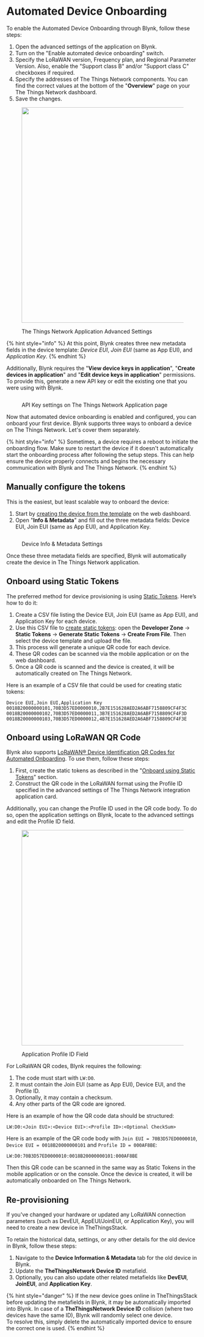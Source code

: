 # Automated Device Onboarding

To enable the Automated Device Onboarding through Blynk, follow these steps:

1. Open the advanced settings of the application on Blynk.
2. Turn on the "Enable automated device onboarding" switch.
3. Specify the LoRaWAN version, Frequency plan, and Regional Parameter Version. Also, enable the "Support class B" and/or "Support class C" checkboxes if required.
4. Specify the addresses of The Things Network components. You can find the correct values at the bottom of the "**Overview**" page on your The Things Network dashboard.
5. Save the changes.

<figure><img src="../../.gitbook/assets/the-things-network-advanced-settings.png" alt="" width="563"><figcaption><p>The Things Network Application Advanced Settings</p></figcaption></figure>

{% hint style="info" %}
At this point, Blynk creates three new metadata fields in the device template: _Device EUI_, _Join EUI_ (same as App EUI), and _Application Key_.
{% endhint %}

Additionally, Blynk requires the "**View device keys in application**", "**Create devices in application**" and "**Edit device keys in application**" permissions. To provide this, generate a new API key or edit the existing one that you were using with Blynk.

<figure><img src="../../.gitbook/assets/Снимок экрана 2024-07-18 в 16.43.01.png" alt=""><figcaption><p>API Key settings on The Things Network Application page</p></figcaption></figure>

Now that automated device onboarding is enabled and configured, you can onboard your first device. Blynk supports three ways to onboard a device on The Things Network. Let's cover them separately.

{% hint style="info" %}
Sometimes, a device requires a reboot to initiate the onboarding flow. Make sure to restart the device if it doesn't automatically start the onboarding process after following the setup steps. This can help ensure the device properly connects and begins the necessary communication with Blynk and The Things Network.
{% endhint %}

## Manually configure the tokens

This is the easiest, but least scalable way to onboard the device:

1. Start by [creating the device from the template](../../blynk.console/devices/actions-with-devices.md#create-device) on the web dashboard.
2. Open "**Info & Metadata**" and fill out the three metadata fields: Device EUI, Join EUI (same as App EUI), and Application Key.

<figure><img src="../../.gitbook/assets/Снимок экрана 2024-07-18 в 16.47.08.png" alt=""><figcaption><p>Device Info &#x26; Metadata Settings</p></figcaption></figure>

Once these three metadata fields are specified, Blynk will automatically create the device in The Things Network application.

## Onboard using Static Tokens

The preferred method for device provisioning is using [Static Tokens](../../commercial-use/deploying-products-with-static-authtokens.md). Here’s how to do it:

1. Create a CSV file listing the Device EUI, Join EUI (same as App EUI), and Application Key for each device.
2. Use this CSV file to [create static tokens](../../getting-started/activating-devices/blynk-edgent-static-authtoken.md): open the **Developer Zone** -> **Static Tokens** -> **Generate Static Tokens** -> **Create From File**. Then select the device template and upload the file.
3. This process will generate a unique QR code for each device.
4. These QR codes can be scanned via the mobile application or on the web dashboard.
5. Once a QR code is scanned and the device is created, it will be automatically created on The Things Network.

Here is an example of a CSV file that could be used for creating static tokens:

```csv
Device EUI,Join EUI,Application Key
0018B20000000101,70B3D57ED0000010,2B7E151628AED2A6ABF7158809CF4F3C
0018B20000000102,70B3D57ED0000011,3B7E151628AED2A6ABF7158809CF4F3D
0018B20000000103,70B3D57ED0000012,4B7E151628AED2A6ABF7158809CF4F3E
```

## Onboard using LoRaWAN QR Code

Blynk also supports [LoRaWAN® Device Identification QR Codes for Automated Onboarding](https://lora-alliance.org/wp-content/uploads/2020/11/TR005\_LoRaWAN\_Device\_Identification\_QR\_Codes.pdf). To use them, follow these steps:

1. First, create the static tokens as described in the "[Onboard using Static Tokens](automated-device-onboarding.md#onboard-using-static-tokens)" section.
2. Construct the QR code in the LoRaWAN format using the Profile ID specified in the advanced settings of The Things Network integration application card.

Additionally, you can change the Profile ID used in the QR code body. To do so, open the application settings on Blynk, locate to the advanced settings and edit the Profile ID field.

<figure><img src="../../.gitbook/assets/the-things-network-lorawan-profile-id.png" alt="" width="563"><figcaption><p>Application Profile ID Field</p></figcaption></figure>

For LoRaWAN QR codes, Blynk requires the following:

1. The code must start with `LW:D0`.
2. It must contain the Join EUI (same as App EUI), Device EUI, and the Profile ID.
3. Optionally, it may contain a checksum.
4. Any other parts of the QR code are ignored.

Here is an example of how the QR code data should be structured:

```php-template
LW:D0:<Join EUI>:<Device EUI>:<Profile ID>:<Optional CheckSum>
```

Here is an example of the QR code body with `Join EUI = 70B3D57ED0000010`, `Device EUI = 0018B20000000101` and `Profile ID = 000AF8BE`:

```
LW:D0:70B3D57ED0000010:0018B20000000101:000AF8BE
```

Then this QR code can be scanned in the same way as Static Tokens in the mobile application or on the console. Once the device is created, it will be automatically onboarded on The Things Network.

## Re-provisioning

If you've changed your hardware or updated any LoRaWAN connection parameters (such as DevEUI, AppEUI/JoinEUI, or Application Key), you will need to create a new device in TheThingsStack.

To retain the historical data, settings, or any other details for the old device in Blynk, follow these steps:

1. Navigate to the **Device Information & Metadata** tab for the old device in Blynk.
2. Update the **TheThingsNetwork Device ID** metafield.
3. Optionally, you can also update other related metafields like **DevEUI**, **JoinEUI**, and **Application Key**.

{% hint style="danger" %}
If the new device goes online in TheThingsStack before updating the metafields in Blynk, it may be automatically imported into Blynk. In case of a **TheThingsNetwork Device ID** collision (where two devices have the same ID), Blynk will randomly select one device.\
To resolve this, simply delete the automatically imported device to ensure the correct one is used.
{% endhint %}
